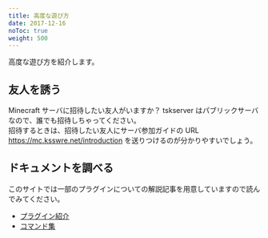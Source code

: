 ```yaml
---
title: 高度な遊び方
date: 2017-12-16
noToc: true
weight: 500
---
```


高度な遊び方を紹介します。

## 友人を誘う
Minecraft サーバに招待したい友人がいますか？
tskserver はパブリックサーバなので、誰でも招待しちゃってください。<br />
招待するときは、招待したい友人にサーバ参加ガイドの URL <https://mc.ksswre.net/introduction> を送りつけるのが分かりやすいでしょう。

## ドキュメントを調べる
このサイトでは一部のプラグインについての解説記事を用意していますので読んでみてください。
  * [プラグイン紹介](/plugins)
  * [コマンド集](/commands)

